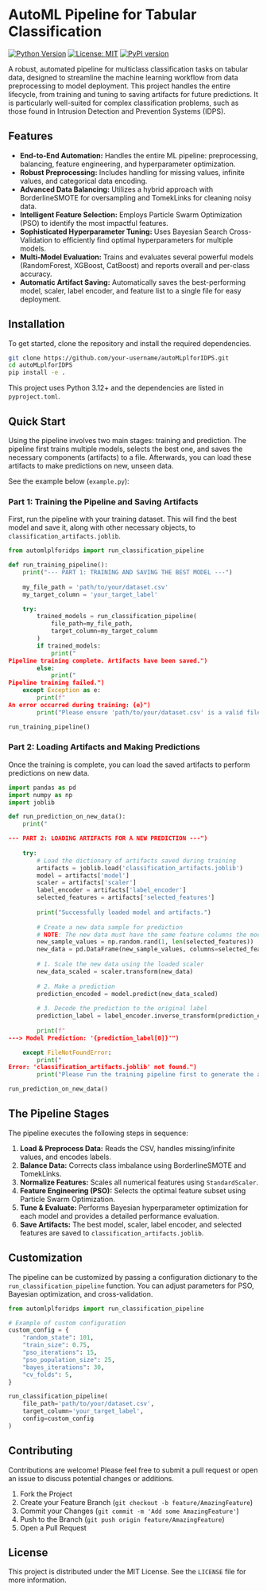 # AutoML Pipeline for Tabular Classification

[![Python Version](https://img.shields.io/badge/python-3.12%2B-blue.svg)](https://www.python.org/downloads/)
[![License: MIT](https://img.shields.io/badge/License-MIT-yellow.svg)](https://opensource.org/licenses/MIT)
[![PyPI version](https://badge.fury.io/py/automlplforidps.svg)](https://badge.fury.io/py/automlplforidps)

A robust, automated pipeline for multiclass classification tasks on tabular data, designed to streamline the machine learning workflow from data preprocessing to model deployment. This project handles the entire lifecycle, from training and tuning to saving artifacts for future predictions. It is particularly well-suited for complex classification problems, such as those found in Intrusion Detection and Prevention Systems (IDPS).

## Features

- **End-to-End Automation:** Handles the entire ML pipeline: preprocessing, balancing, feature engineering, and hyperparameter optimization.
- **Robust Preprocessing:** Includes handling for missing values, infinite values, and categorical data encoding.
- **Advanced Data Balancing:** Utilizes a hybrid approach with BorderlineSMOTE for oversampling and TomekLinks for cleaning noisy data.
- **Intelligent Feature Selection:** Employs Particle Swarm Optimization (PSO) to identify the most impactful features.
- **Sophisticated Hyperparameter Tuning:** Uses Bayesian Search Cross-Validation to efficiently find optimal hyperparameters for multiple models.
- **Multi-Model Evaluation:** Trains and evaluates several powerful models (RandomForest, XGBoost, CatBoost) and reports overall and per-class accuracy.
- **Automatic Artifact Saving:** Automatically saves the best-performing model, scaler, label encoder, and feature list to a single file for easy deployment.

## Installation

To get started, clone the repository and install the required dependencies.

```bash
git clone https://github.com/your-username/autoMLplforIDPS.git
cd autoMLplforIDPS
pip install -e .
```

This project uses Python 3.12+ and the dependencies are listed in `pyproject.toml`.

## Quick Start

Using the pipeline involves two main stages: training and prediction. The pipeline first trains multiple models, selects the best one, and saves the necessary components (artifacts) to a file. Afterwards, you can load these artifacts to make predictions on new, unseen data.

See the example below (`example.py`):

### Part 1: Training the Pipeline and Saving Artifacts

First, run the pipeline with your training dataset. This will find the best model and save it, along with other necessary objects, to `classification_artifacts.joblib`.

```python
from automlplforidps import run_classification_pipeline

def run_training_pipeline():
    print("--- PART 1: TRAINING AND SAVING THE BEST MODEL ---")
    
    my_file_path = 'path/to/your/dataset.csv'
    my_target_column = 'your_target_label'

    try:
        trained_models = run_classification_pipeline(
            file_path=my_file_path,
            target_column=my_target_column
        )
        if trained_models:
            print("
Pipeline training complete. Artifacts have been saved.")
        else:
            print("
Pipeline training failed.")
    except Exception as e:
        print(f"
An error occurred during training: {e}")
        print("Please ensure 'path/to/your/dataset.csv' is a valid file path.")

run_training_pipeline()
```

### Part 2: Loading Artifacts and Making Predictions

Once the training is complete, you can load the saved artifacts to perform predictions on new data.

```python
import pandas as pd
import numpy as np
import joblib

def run_prediction_on_new_data():
    print("

--- PART 2: LOADING ARTIFACTS FOR A NEW PREDICTION ---")
    
    try:
        # Load the dictionary of artifacts saved during training
        artifacts = joblib.load('classification_artifacts.joblib')
        model = artifacts['model']
        scaler = artifacts['scaler']
        label_encoder = artifacts['label_encoder']
        selected_features = artifacts['selected_features']
        
        print("Successfully loaded model and artifacts.")
        
        # Create a new data sample for prediction
        # NOTE: The new data must have the same feature columns the model was trained on.
        new_sample_values = np.random.rand(1, len(selected_features))
        new_data = pd.DataFrame(new_sample_values, columns=selected_features)
        
        # 1. Scale the new data using the loaded scaler
        new_data_scaled = scaler.transform(new_data)
        
        # 2. Make a prediction
        prediction_encoded = model.predict(new_data_scaled)
        
        # 3. Decode the prediction to the original label
        prediction_label = label_encoder.inverse_transform(prediction_encoded)
        
        print(f"
---> Model Prediction: '{prediction_label[0]}'")

    except FileNotFoundError:
        print("
Error: 'classification_artifacts.joblib' not found.")
        print("Please run the training pipeline first to generate the artifacts.")

run_prediction_on_new_data()
```

## The Pipeline Stages

The pipeline executes the following steps in sequence:

1.  **Load & Preprocess Data:** Reads the CSV, handles missing/infinite values, and encodes labels.
2.  **Balance Data:** Corrects class imbalance using BorderlineSMOTE and TomekLinks.
3.  **Normalize Features:** Scales all numerical features using `StandardScaler`.
4.  **Feature Engineering (PSO):** Selects the optimal feature subset using Particle Swarm Optimization.
5.  **Tune & Evaluate:** Performs Bayesian hyperparameter optimization for each model and provides a detailed performance evaluation.
6.  **Save Artifacts:** The best model, scaler, label encoder, and selected features are saved to `classification_artifacts.joblib`.

## Customization

The pipeline can be customized by passing a configuration dictionary to the `run_classification_pipeline` function. You can adjust parameters for PSO, Bayesian optimization, and cross-validation.

```python
from automlplforidps import run_classification_pipeline

# Example of custom configuration
custom_config = {
    "random_state": 101,
    "train_size": 0.75,
    "pso_iterations": 15,
    "pso_population_size": 25,
    "bayes_iterations": 30,
    "cv_folds": 5,
}

run_classification_pipeline(
    file_path='path/to/your/dataset.csv',
    target_column='your_target_label',
    config=custom_config
)
```

## Contributing

Contributions are welcome! Please feel free to submit a pull request or open an issue to discuss potential changes or additions.

1.  Fork the Project
2.  Create your Feature Branch (`git checkout -b feature/AmazingFeature`)
3.  Commit your Changes (`git commit -m 'Add some AmazingFeature'`)
4.  Push to the Branch (`git push origin feature/AmazingFeature`)
5.  Open a Pull Request

## License

This project is distributed under the MIT License. See the `LICENSE` file for more information.